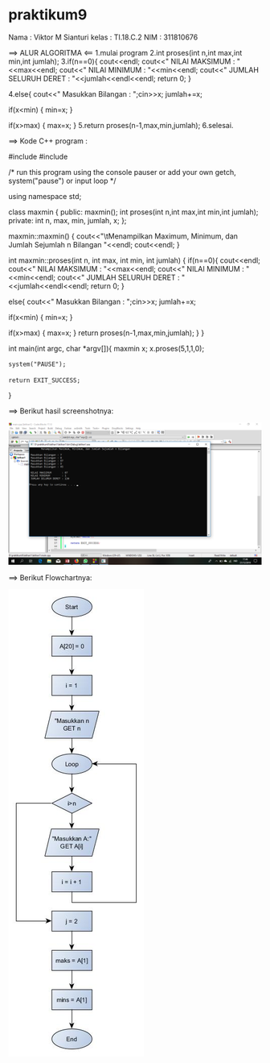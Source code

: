 # praktikum9

Nama : Viktor M Sianturi
kelas : TI.18.C.2
NIM : 311810676

==> ALUR ALGORITMA <==
1.mulai program 
2.int proses(int n,int max,int min,int jumlah);
3.if(n==0){
   cout<<endl;
   cout<<" NILAI MAKSIMUM       : "<<max<<endl;
   cout<<" NILAI MINIMUM        : "<<min<<endl;
   cout<<" JUMLAH SELURUH DERET : "<<jumlah<<endl<<endl;
   return 0;
  }

4.else{
   cout<<" Masukkan Bilangan : ";cin>>x;
      jumlah+=x;

   if(x<min)
   {
      min=x;
   }

   if(x>max)
   {
      max=x;
   }
5.return proses(n-1,max,min,jumlah);
6.selesai.

==> Kode C++ program :

#include <iostream>
#include <cstdlib>

/* run this program using the console pauser or add your own getch, system("pause") or input loop */

using namespace std;

class maxmin
  {
   public:
          maxmin();
          int proses(int n,int max,int min,int jumlah);
   private:
          int n, max, min, jumlah, x;
  };

maxmin::maxmin()
{
  cout<<"\tMenampilkan Maximum, Minimum, dan Jumlah Sejumlah n Bilangan "<<endl;
  cout<<endl;
}

int maxmin::proses(int n, int max, int min, int jumlah)
{
if(n==0){
   cout<<endl;
   cout<<" NILAI MAKSIMUM       : "<<max<<endl;
   cout<<" NILAI MINIMUM        : "<<min<<endl;
   cout<<" JUMLAH SELURUH DERET : "<<jumlah<<endl<<endl;
   return 0;
  }

else{
   cout<<" Masukkan Bilangan : ";cin>>x;
      jumlah+=x;

   if(x<min)
   {
      min=x;
   }

   if(x>max)
   {
      max=x;
   }
    return proses(n-1,max,min,jumlah);
 }
}

int main(int argc, char *argv[]){
    maxmin x;
    x.proses(5,1,1,0);

    system("PAUSE");

    return EXIT_SUCCESS;
}


==> Berikut hasil screenshotnya:

![alt text](https://github.com/Viktorsianturi/praktikum9/blob/master/latihan1/Screenshot%20(34).png)

==> Berikut Flowchartnya:

![alt text](https://github.com/Viktorsianturi/praktikum9/blob/master/Flowchart%201.jpg)

